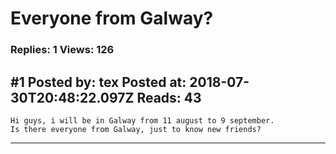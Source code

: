 # Everyone from Galway?

### Replies: 1 Views: 126

## \#1 Posted by: tex Posted at: 2018-07-30T20:48:22.097Z Reads: 43

```
Hi guys, i will be in Galway from 11 august to 9 september.
Is there everyone from Galway, just to know new friends?
```

---
